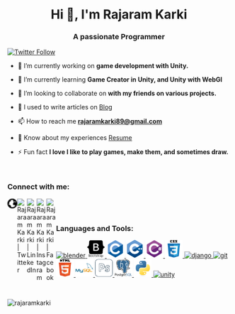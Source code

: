 <h1 align="center">Hi 👋, I'm Rajaram Karki</h1>
<h3 align="center">A passionate Programmer</h3>

[![Twitter Follow](https://img.shields.io/twitter/follow/RajaramKarki8?color=1DA1F2&logo=twitter&style=for-the-badge)](https://twitter.com/RajaramKarki8)



- 🔭 I’m currently working on **game development with Unity.**

- 🌱 I’m currently learning **Game Creator in Unity, and Unity with WebGl**

- 👯 I’m looking to collaborate on **with my friends on various projects.**

- 📝 I used to write articles on [Blog](https://rajaramkarki89.blogspot.com/)

- 📫 How to reach me **rajaramkarki89@gmail.com**

- 📄 Know about my experiences [Resume](https://drive.google.com/file/d/1WN0jgp9XA_F8XKIcmV6tobVmVYoxLitD/view?usp=sharing)

- ⚡ Fun fact **I love I like to play games, make them, and sometimes draw.**


<br>

### Connect with me:

[<img align="left" alt="blog" width="22px" src="https://raw.githubusercontent.com/iconic/open-iconic/master/svg/globe.svg" />][website]
[<img align="left" alt="Rajaram Karki | Twitter" width="22px" src="https://cdn.jsdelivr.net/npm/simple-icons@v3/icons/twitter.svg" />][twitter]
[<img align="left" alt="Rajaram Karki | LinkedIn" width="22px" src="https://cdn.jsdelivr.net/npm/simple-icons@v3/icons/linkedin.svg" />][linkedin]
[<img align="left" alt="Rajaram Karki | Instagram" width="22px" src="https://cdn.jsdelivr.net/npm/simple-icons@v3/icons/instagram.svg" />][instagram]
[<img align="left" alt="Rajaram Karki | Facebook" width="22px" src="https://cdn.jsdelivr.net/npm/simple-icons@3.13.0/icons/facebook.svg" />][facebook]


<br>
<br>

<h3 align="left">Languages and Tools:</h3>
<p align="left"> <a href="https://www.blender.org/" target="_blank" rel="noreferrer"> <img src="https://download.blender.org/branding/community/blender_community_badge_white.svg" alt="blender" width="40" height="40"/> </a> <a href="https://getbootstrap.com" target="_blank" rel="noreferrer"> <img src="https://raw.githubusercontent.com/devicons/devicon/master/icons/bootstrap/bootstrap-plain-wordmark.svg" alt="bootstrap" width="40" height="40"/> </a> <a href="https://www.cprogramming.com/" target="_blank" rel="noreferrer"> <img src="https://raw.githubusercontent.com/devicons/devicon/master/icons/c/c-original.svg" alt="c" width="40" height="40"/> </a> <a href="https://www.w3schools.com/cpp/" target="_blank" rel="noreferrer"> <img src="https://raw.githubusercontent.com/devicons/devicon/master/icons/cplusplus/cplusplus-original.svg" alt="cplusplus" width="40" height="40"/> </a> <a href="https://www.w3schools.com/cs/" target="_blank" rel="noreferrer"> <img src="https://raw.githubusercontent.com/devicons/devicon/master/icons/csharp/csharp-original.svg" alt="csharp" width="40" height="40"/> </a> <a href="https://www.w3schools.com/css/" target="_blank" rel="noreferrer"> <img src="https://raw.githubusercontent.com/devicons/devicon/master/icons/css3/css3-original-wordmark.svg" alt="css3" width="40" height="40"/> </a> <a href="https://www.djangoproject.com/" target="_blank" rel="noreferrer"> <img src="https://cdn.worldvectorlogo.com/logos/django.svg" alt="django" width="40" height="40"/> </a> <a href="https://git-scm.com/" target="_blank" rel="noreferrer"> <img src="https://www.vectorlogo.zone/logos/git-scm/git-scm-icon.svg" alt="git" width="40" height="40"/> </a> <a href="https://www.w3.org/html/" target="_blank" rel="noreferrer"> <img src="https://raw.githubusercontent.com/devicons/devicon/master/icons/html5/html5-original-wordmark.svg" alt="html5" width="40" height="40"/> </a> <a href="https://www.mysql.com/" target="_blank" rel="noreferrer"> <img src="https://raw.githubusercontent.com/devicons/devicon/master/icons/mysql/mysql-original-wordmark.svg" alt="mysql" width="40" height="40"/> </a> <a href="https://www.photoshop.com/en" target="_blank" rel="noreferrer"> <img src="https://raw.githubusercontent.com/devicons/devicon/master/icons/photoshop/photoshop-line.svg" alt="photoshop" width="40" height="40"/> </a> <a href="https://www.postgresql.org" target="_blank" rel="noreferrer"> <img src="https://raw.githubusercontent.com/devicons/devicon/master/icons/postgresql/postgresql-original-wordmark.svg" alt="postgresql" width="40" height="40"/> </a> <a href="https://www.python.org" target="_blank" rel="noreferrer"> <img src="https://raw.githubusercontent.com/devicons/devicon/master/icons/python/python-original.svg" alt="python" width="40" height="40"/> </a> <a href="https://unity.com/" target="_blank" rel="noreferrer"> <img src="https://www.vectorlogo.zone/logos/unity3d/unity3d-icon.svg" alt="unity" width="40" height="40"/> </a> </p>

<br>

<p><img align="center" src="https://github-readme-stats.vercel.app/api/top-langs?username=rajaramkarki&show_icons=true&locale=en&layout=compact" alt="rajaramkarki" /></p>



[website]: https://rajaramkarki89.blogspot.com/
[twitter]: https://twitter.com/RajaramKarki8
[instagram]: https://www.instagram.com/rajaramkarki/
[linkedin]: https://www.linkedin.com/in/rajaram-karki-48a941141/
[facebook]: https://www.facebook.com/rajaram.karki.754/
